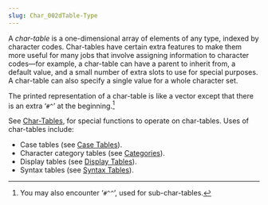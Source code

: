 ```yaml
---
slug: Char_002dTable-Type
---
```


A *char-table* is a one-dimensional array of elements of any type, indexed by character codes. Char-tables have certain extra features to make them more useful for many jobs that involve assigning information to character codes—for example, a char-table can have a parent to inherit from, a default value, and a small number of extra slots to use for special purposes. A char-table can also specify a single value for a whole character set.

The printed representation of a char-table is like a vector except that there is an extra ‘`#^`’ at the beginning.[^1]

See [Char-Tables](Char_002dTables), for special functions to operate on char-tables. Uses of char-tables include:

*   Case tables (see [Case Tables](Case-Tables)).
*   Character category tables (see [Categories](Categories)).
*   Display tables (see [Display Tables](Display-Tables)).
*   Syntax tables (see [Syntax Tables](Syntax-Tables)).

[^1]: You may also encounter ‘`#^^`’, used for sub-char-tables.
